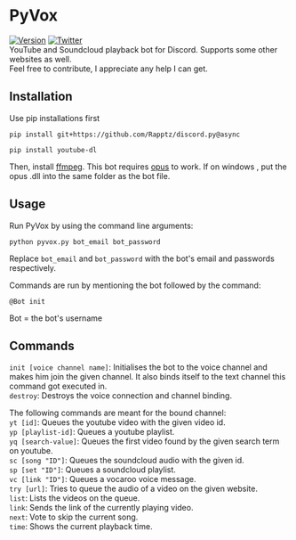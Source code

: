 # PyVox
[![Version](https://img.shields.io/badge/Version-1.0.0-green.svg?style=flat-square)](https://github.com/Hiroyu/_PyVox)
[![Twitter](https://img.shields.io/twitter/follow/_Hiroyu.svg?style=social)](http://twitter.com/_Hiroyu)  
YouTube and Soundcloud playback bot for Discord. Supports some other websites as well.  
Feel free to contribute, I appreciate any help I can get.

## Installation

Use pip installations first

```
pip install git+https://github.com/Rapptz/discord.py@async
```

```
pip install youtube-dl
```

Then, install [ffmpeg](https://www.ffmpeg.org/download.html).
This bot requires [opus](https://www.opus-codec.org/downloads/) to work. If on windows , put the opus .dll into the same folder as the bot file.

## Usage
Run PyVox by using the command line arguments:

```
python pyvox.py bot_email bot_password
```
Replace `bot_email` and `bot_password` with the bot's email and passwords respectively.

Commands are run by mentioning the bot followed by the command:

```
@Bot init
```
Bot = the bot's username

## Commands

`init [voice channel name]`: Initialises the bot to the voice channel and makes him join the given channel. It also binds itself to the text channel this command got executed in.  
`destroy`: Destroys the voice connection and channel binding.  

The following commands are meant for the bound channel:  
`yt [id]`: Queues the youtube video with the given video id.  
`yp [playlist-id]`: Queues a youtube playlist.  
`yq [search-value]`: Queues the first video found by the given search term on youtube.  
`sc [song "ID"]`: Queues the soundcloud audio with the given id.  
`sp [set "ID"]`: Queues a soundcloud playlist.  
`vc [link "ID"]`: Queues a vocaroo voice message.  
`try [url]`: Tries to queue the audio of a video on the given website.  
`list`: Lists the videos on the queue.  
`link`: Sends the link of the currently playing video.  
`next`: Vote to skip the current song.  
`time`: Shows the current playback time.  
